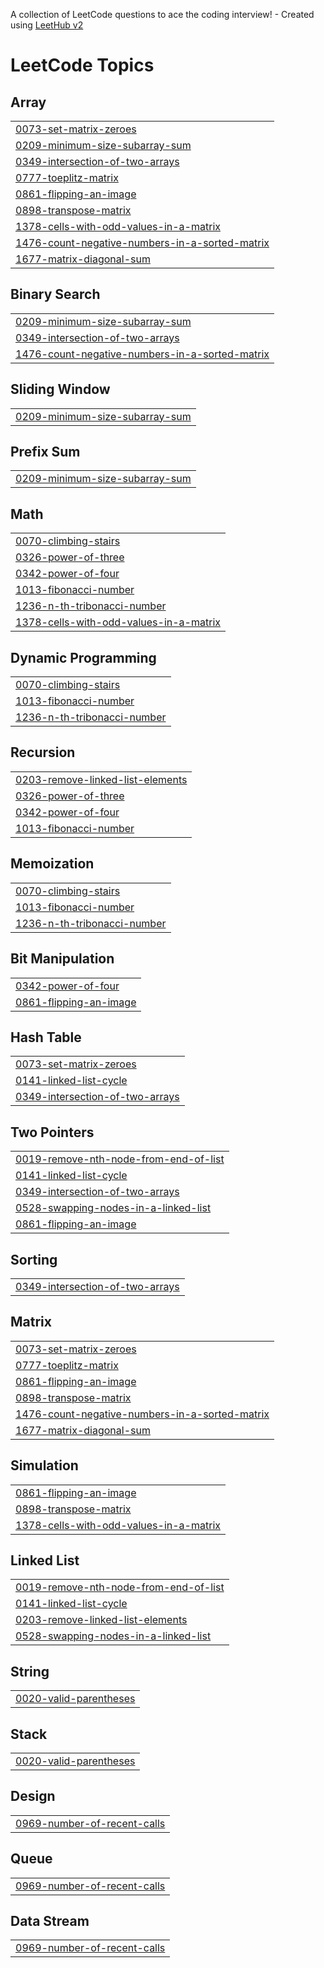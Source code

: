 A collection of LeetCode questions to ace the coding interview! - Created using [LeetHub v2](https://github.com/arunbhardwaj/LeetHub-2.0)
<!---LeetCode Topics Start-->
# LeetCode Topics
## Array
|  |
| ------- |
| [0073-set-matrix-zeroes](https://github.com/Harsha3435/LeetCode/tree/master/0073-set-matrix-zeroes) |
| [0209-minimum-size-subarray-sum](https://github.com/Harsha3435/LeetCode/tree/master/0209-minimum-size-subarray-sum) |
| [0349-intersection-of-two-arrays](https://github.com/Harsha3435/LeetCode/tree/master/0349-intersection-of-two-arrays) |
| [0777-toeplitz-matrix](https://github.com/Harsha3435/LeetCode/tree/master/0777-toeplitz-matrix) |
| [0861-flipping-an-image](https://github.com/Harsha3435/LeetCode/tree/master/0861-flipping-an-image) |
| [0898-transpose-matrix](https://github.com/Harsha3435/LeetCode/tree/master/0898-transpose-matrix) |
| [1378-cells-with-odd-values-in-a-matrix](https://github.com/Harsha3435/LeetCode/tree/master/1378-cells-with-odd-values-in-a-matrix) |
| [1476-count-negative-numbers-in-a-sorted-matrix](https://github.com/Harsha3435/LeetCode/tree/master/1476-count-negative-numbers-in-a-sorted-matrix) |
| [1677-matrix-diagonal-sum](https://github.com/Harsha3435/LeetCode/tree/master/1677-matrix-diagonal-sum) |
## Binary Search
|  |
| ------- |
| [0209-minimum-size-subarray-sum](https://github.com/Harsha3435/LeetCode/tree/master/0209-minimum-size-subarray-sum) |
| [0349-intersection-of-two-arrays](https://github.com/Harsha3435/LeetCode/tree/master/0349-intersection-of-two-arrays) |
| [1476-count-negative-numbers-in-a-sorted-matrix](https://github.com/Harsha3435/LeetCode/tree/master/1476-count-negative-numbers-in-a-sorted-matrix) |
## Sliding Window
|  |
| ------- |
| [0209-minimum-size-subarray-sum](https://github.com/Harsha3435/LeetCode/tree/master/0209-minimum-size-subarray-sum) |
## Prefix Sum
|  |
| ------- |
| [0209-minimum-size-subarray-sum](https://github.com/Harsha3435/LeetCode/tree/master/0209-minimum-size-subarray-sum) |
## Math
|  |
| ------- |
| [0070-climbing-stairs](https://github.com/Harsha3435/LeetCode/tree/master/0070-climbing-stairs) |
| [0326-power-of-three](https://github.com/Harsha3435/LeetCode/tree/master/0326-power-of-three) |
| [0342-power-of-four](https://github.com/Harsha3435/LeetCode/tree/master/0342-power-of-four) |
| [1013-fibonacci-number](https://github.com/Harsha3435/LeetCode/tree/master/1013-fibonacci-number) |
| [1236-n-th-tribonacci-number](https://github.com/Harsha3435/LeetCode/tree/master/1236-n-th-tribonacci-number) |
| [1378-cells-with-odd-values-in-a-matrix](https://github.com/Harsha3435/LeetCode/tree/master/1378-cells-with-odd-values-in-a-matrix) |
## Dynamic Programming
|  |
| ------- |
| [0070-climbing-stairs](https://github.com/Harsha3435/LeetCode/tree/master/0070-climbing-stairs) |
| [1013-fibonacci-number](https://github.com/Harsha3435/LeetCode/tree/master/1013-fibonacci-number) |
| [1236-n-th-tribonacci-number](https://github.com/Harsha3435/LeetCode/tree/master/1236-n-th-tribonacci-number) |
## Recursion
|  |
| ------- |
| [0203-remove-linked-list-elements](https://github.com/Harsha3435/LeetCode/tree/master/0203-remove-linked-list-elements) |
| [0326-power-of-three](https://github.com/Harsha3435/LeetCode/tree/master/0326-power-of-three) |
| [0342-power-of-four](https://github.com/Harsha3435/LeetCode/tree/master/0342-power-of-four) |
| [1013-fibonacci-number](https://github.com/Harsha3435/LeetCode/tree/master/1013-fibonacci-number) |
## Memoization
|  |
| ------- |
| [0070-climbing-stairs](https://github.com/Harsha3435/LeetCode/tree/master/0070-climbing-stairs) |
| [1013-fibonacci-number](https://github.com/Harsha3435/LeetCode/tree/master/1013-fibonacci-number) |
| [1236-n-th-tribonacci-number](https://github.com/Harsha3435/LeetCode/tree/master/1236-n-th-tribonacci-number) |
## Bit Manipulation
|  |
| ------- |
| [0342-power-of-four](https://github.com/Harsha3435/LeetCode/tree/master/0342-power-of-four) |
| [0861-flipping-an-image](https://github.com/Harsha3435/LeetCode/tree/master/0861-flipping-an-image) |
## Hash Table
|  |
| ------- |
| [0073-set-matrix-zeroes](https://github.com/Harsha3435/LeetCode/tree/master/0073-set-matrix-zeroes) |
| [0141-linked-list-cycle](https://github.com/Harsha3435/LeetCode/tree/master/0141-linked-list-cycle) |
| [0349-intersection-of-two-arrays](https://github.com/Harsha3435/LeetCode/tree/master/0349-intersection-of-two-arrays) |
## Two Pointers
|  |
| ------- |
| [0019-remove-nth-node-from-end-of-list](https://github.com/Harsha3435/LeetCode/tree/master/0019-remove-nth-node-from-end-of-list) |
| [0141-linked-list-cycle](https://github.com/Harsha3435/LeetCode/tree/master/0141-linked-list-cycle) |
| [0349-intersection-of-two-arrays](https://github.com/Harsha3435/LeetCode/tree/master/0349-intersection-of-two-arrays) |
| [0528-swapping-nodes-in-a-linked-list](https://github.com/Harsha3435/LeetCode/tree/master/0528-swapping-nodes-in-a-linked-list) |
| [0861-flipping-an-image](https://github.com/Harsha3435/LeetCode/tree/master/0861-flipping-an-image) |
## Sorting
|  |
| ------- |
| [0349-intersection-of-two-arrays](https://github.com/Harsha3435/LeetCode/tree/master/0349-intersection-of-two-arrays) |
## Matrix
|  |
| ------- |
| [0073-set-matrix-zeroes](https://github.com/Harsha3435/LeetCode/tree/master/0073-set-matrix-zeroes) |
| [0777-toeplitz-matrix](https://github.com/Harsha3435/LeetCode/tree/master/0777-toeplitz-matrix) |
| [0861-flipping-an-image](https://github.com/Harsha3435/LeetCode/tree/master/0861-flipping-an-image) |
| [0898-transpose-matrix](https://github.com/Harsha3435/LeetCode/tree/master/0898-transpose-matrix) |
| [1476-count-negative-numbers-in-a-sorted-matrix](https://github.com/Harsha3435/LeetCode/tree/master/1476-count-negative-numbers-in-a-sorted-matrix) |
| [1677-matrix-diagonal-sum](https://github.com/Harsha3435/LeetCode/tree/master/1677-matrix-diagonal-sum) |
## Simulation
|  |
| ------- |
| [0861-flipping-an-image](https://github.com/Harsha3435/LeetCode/tree/master/0861-flipping-an-image) |
| [0898-transpose-matrix](https://github.com/Harsha3435/LeetCode/tree/master/0898-transpose-matrix) |
| [1378-cells-with-odd-values-in-a-matrix](https://github.com/Harsha3435/LeetCode/tree/master/1378-cells-with-odd-values-in-a-matrix) |
## Linked List
|  |
| ------- |
| [0019-remove-nth-node-from-end-of-list](https://github.com/Harsha3435/LeetCode/tree/master/0019-remove-nth-node-from-end-of-list) |
| [0141-linked-list-cycle](https://github.com/Harsha3435/LeetCode/tree/master/0141-linked-list-cycle) |
| [0203-remove-linked-list-elements](https://github.com/Harsha3435/LeetCode/tree/master/0203-remove-linked-list-elements) |
| [0528-swapping-nodes-in-a-linked-list](https://github.com/Harsha3435/LeetCode/tree/master/0528-swapping-nodes-in-a-linked-list) |
## String
|  |
| ------- |
| [0020-valid-parentheses](https://github.com/Harsha3435/LeetCode/tree/master/0020-valid-parentheses) |
## Stack
|  |
| ------- |
| [0020-valid-parentheses](https://github.com/Harsha3435/LeetCode/tree/master/0020-valid-parentheses) |
## Design
|  |
| ------- |
| [0969-number-of-recent-calls](https://github.com/Harsha3435/LeetCode/tree/master/0969-number-of-recent-calls) |
## Queue
|  |
| ------- |
| [0969-number-of-recent-calls](https://github.com/Harsha3435/LeetCode/tree/master/0969-number-of-recent-calls) |
## Data Stream
|  |
| ------- |
| [0969-number-of-recent-calls](https://github.com/Harsha3435/LeetCode/tree/master/0969-number-of-recent-calls) |
<!---LeetCode Topics End-->